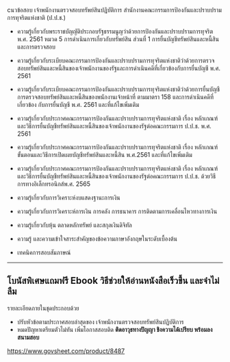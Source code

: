 cนวข้อสอบ เจ้าพนักงานตรวจสอบทรัพย์สินปฏิบัติการ สำนักงานคณะกรรมการป้องกันและปราบปรามการทุจริตแห่งชาติ (ป.ป.ช.)
- ความรู้เกี่ยวกับพระราชบัญญัติประกอบรัฐธรรมนูญว่าด้วยการป้องกันและปราบปรามการทุจริต พ.ศ. 2561 หมวด 5 การดำเนินการเกี่ยวกับทรัพย์สิน ส่วนที่ 1 การยื่นบัญชีทรัพย์สินและหนี้สิน และการตรวจสอบ
- ความรู้เกี่ยวกับระเบียบคณะกรรมการป้องกันและปราบปรามการทุจริตแห่งชาติว่าด้วยการตรวจสอบทรัพย์สินและหนี้สินของเจ้าพนักงานของรัฐและการดำเนินคดีที่เกี่ยวข้องกับการยื่นบัญชี พ.ศ. 2561
- ความรู้เกี่ยวกับระเบียบคณะกรรมการป้องกันและปราบปรามการทุจริตแห่งชาติว่าด้วยการยื่นบัญชีการตรวจสอบทรัพย์สินและหนี้สินของพนักงานเจ้าหน้าที่ ตามมาตรา 158 และการดำเนินคดีที่เกี่ยวข้อง กับการยื่นบัญชี พ.ศ. 2561 และที่แก้ไขเพิ่มเติม
- ความรู้เกี่ยวกับประกาศคณะกรรมการป้องกันและปราบปรามการทุจริตแห่งชาติ เรื่อง หลักเกณฑ์และวิธีการยื่นบัญชีทรัพย์สินและหนี้สินของเจ้าพนักงานของรัฐต่อคณะกรรมการ ป.ป.ช. พ.ศ. 2561
- ความรู้เกี่ยวกับประกาศคณะกรรมการป้องกันและปราบปรามการทุจริตแห่งชาติ เรื่อง หลักเกณฑ์ ขั้นตอนและวิธีการเปิดเผยบัญชีทรัพย์สินและหนี้สิน พ.ศ.2561 และที่แก้ไขเพิ่มเติม
- ความรู้เกี่ยวกับประกาศคณะกรรมการป้องกันและปราบปรามการทุจริตแห่งชาติ เรื่อง หลักเกณฑ์และวิธีการยื่นบัญชีทรัพย์สินและหนี้สินของเจ้าพนักงานของรัฐต่อคณะกรรมการ ป.ป.ช. ด้วยวิธีการทางอิเล็กทรอนิกส์พ.ศ. 2565
- ความรู้เกี่ยวกับการวิเคราะห์งบแสดงฐานะการเงิน
- ความรู้เกี่ยวกับการวิเคราะห์การเงิน การคลัง การธนาคาร การติดตามการเคลื่อนไหวทางการเงิน
- ความรู้เกี่ยวกับหุ้น ตลาดหลักทรัพย์ และสกุลเงินดิจิทัล
- ความรู้ และความเข้าใจสาระสำคัญของข้อความภาษาอังกฤษในระดับเบื้องต้น

- เทคนิคการสอบสัมภาษณ์
--------------------------------------------------------
โบนัสพิเศษแถมฟรี Ebook วิธีช่วยให้อ่านหนังสือเร็วขึ้น และจำไม่ลืม
--------------------------------------------------------
รายละเอียดภายในชุดประกอบด้วย
- ปรับหัวข้อตามประกาศสอบล่าสุดของ เจ้าพนักงานตรวจสอบทรัพย์สินปฏิบัติการ
- หมดปัญหาเตรียมตัวไม่ทัน เพิ่มโอกาสสอบติด
**ติดอาวุธทางปัญญา ชิงความได้เปรียบ พร้อมลงสนามสอบ**

https://www.govsheet.com/product/8487
